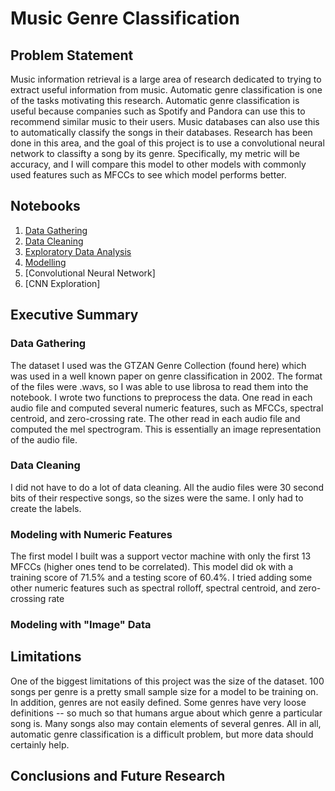 # Music Genre Classification

## Problem Statement
Music information retrieval is a large area of research dedicated to trying to extract useful information from music. Automatic genre classification is one of the tasks motivating this research. Automatic genre classification is useful because companies such as Spotify and Pandora can use this to recommend similar music to their users. Music databases can also use this to automatically classify the songs in their databases. Research has been done in this area, and the goal of this project is to use a convolutional neural network to classifty a song by its genre. Specifically, my metric will be accuracy, and I will compare this model to other models with commonly used features such as MFCCs to see which model performs better. 

## Notebooks
1. [Data Gathering](https://git.generalassemb.ly/danielle-mizrachi/yelp/blob/master/code/01_Yelp_Restaurant_Data_Gathering.ipynb)
2. [Data Cleaning](https://git.generalassemb.ly/danielle-mizrachi/yelp/blob/master/code/02_Yelp_Restaurant_Data_Cleaning.ipynb)
3. [Exploratory Data Analysis](https://git.generalassemb.ly/danielle-mizrachi/yelp/blob/master/code/06_EDA.ipynb)
4. [Modelling](https://git.generalassemb.ly/danielle-mizrachi/yelp/blob/master/code/07_Modeling.ipynb)
5. [Convolutional Neural Network]
6. [CNN Exploration]

## Executive Summary

### Data Gathering
The dataset I used was the GTZAN Genre Collection (found here) which was used in a well known paper on genre classification in 2002. The format of the files were .wavs, so I was able to use librosa to read them into the notebook. I wrote two functions to preprocess the data. One read in each audio file and computed several numeric features, such as MFCCs, spectral centroid, and zero-crossing rate. The other read in each audio file and computed the mel spectrogram. This is essentially an image representation of the audio file. 

### Data Cleaning
I did not have to do a lot of data cleaning. All the audio files were 30 second bits of their respective songs, so the sizes were the same. I only had to create the labels.

### Modeling with Numeric Features
The first model I built was a support vector machine with only the first 13 MFCCs (higher ones tend to be correlated). This model did ok with a training score of 71.5% and a testing score of 60.4%. I tried adding some other numeric features such as spectral rolloff, spectral centroid, and zero-crossing rate 

### Modeling with "Image" Data


## Limitations
One of the biggest limitations of this project was the size of the dataset. 100 songs per genre is a pretty small sample size for a model to be training on. In addition, genres are not easily defined. Some genres have very loose definitions -- so much so that humans argue about which genre a particular song is. Many songs also may contain elements of several genres. All in all, automatic genre classification is a difficult problem, but more data should certainly help. 


## Conclusions and Future Research
